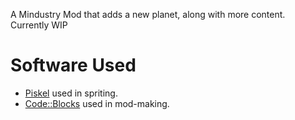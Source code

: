 A Mindustry Mod that adds a new planet, along with more content. Currently WIP

# Software Used
- [Piskel](https://piskelapp.com) used in spriting.
- [Code::Blocks](https://codeblocks.org) used in mod-making.
